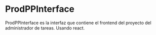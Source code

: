 # ProdPPInterface
ProdPPInterface es la interfaz que contiene el frontend del proyecto del administrador de tareas. Usando react.
